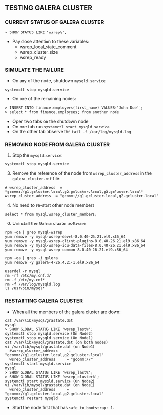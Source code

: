 ## TESTING GALERA CLUSTER


### CURRENT STATUS OF GALERA CLUSTER
```
> SHOW STATUS LIKE 'wsrep%';
```
* Pay close attention to these variables:
  * wsrep_local_state_comment
  * wsrep_cluster_size
  * wsrep_ready
 
### SIMULATE THE FAILURE
* On any of the node, shutdown `mysqld.service`:
```
systemctl stop mysqld.service
```
* On one of the remaining nodes:
```
> INSERT INTO finance.employees(first_name) VALUES('John Doe');
> select * from finance.employees; from another node
```
* Open two tabs on the shutdown node
* On one tab run `systemctl start mysqld.service`
* On the other tab observe the `tail -f /var/log/mysqld.log`


### REMOVING NODE FROM GALERA CLUSTER
1. Stop the `mysqld.service`:
```
systemctl stop mysqld.service
```
3. Remove the reference of the node from `wsrep_cluster_address` in the `galera_cluster.cnf` file:
```
# wsrep_cluster_address  = "gcomm://g1.gcluster.local,g2.gcluster.local,g3.gcluster.local"
wsrep_cluster_address  = "gcomm://g1.gcluster.local,g2.gcluster.local"
```
4. No need to re-start other node members
```
select * from mysql.wsrep_cluster_members;
```
6. Uninstall the Galera cluster software
```
rpm -qa | grep mysql-wsrep
yum remove -y mysql-wsrep-devel-8.0.40-26.21.el9.x86_64
yum remove -y mysql-wsrep-client-plugins-8.0.40-26.21.el9.x86_64
yum remove -y mysql-wsrep-icu-data-files-8.0.40-26.21.el9.x86_64
yum remove -y mysql-wsrep-common-8.0.40-26.21.el9.x86_64

rpm -qa | grep -i galera
yum remove -y galera-4-26.4.21-1.el9.x86_64

userdel -r mysql
rm -rf /etc/my.cnf.d/
rm -f /etc/my.cnf*
rm -f /var/log/mysqld.log
ls /usr/bin/mysql*
```
 

### RESTARTING GALERA CLUSTER
* When all the members of the galera cluster are down:
```
cat /var/lib/mysql/grastate.dat 
mysql
> SHOW GLOBAL STATUS LIKE 'wsrep_last%';
systemctl stop mysqld.service (On Node2)
systemctl stop mysqld.service (On Node1)
cat /var/lib/mysql/grastate.dat (on both nodes)
vi /var/lib/mysql/grastate.dat (on Node1)
  #wsrep_cluster_address     = "gcomm://g1.gcluster.local,g2.gcluster.local"
  wsrep_cluster_address     = "gcomm://"
systemctl start mysqld.service
mysql
> SHOW GLOBAL STATUS LIKE 'wsrep_last%';
> SHOW GLOBAL STATUS LIKE 'wsrep_cluster%';
systemctl start mysqld.service (On Node2)
vi /var/lib/mysql/grastate.dat (on Node1)
  wsrep_cluster_address     = "gcomm://g1.gcluster.local,g2.gcluster.local"
systemctl restart mysqld
```
* Start the node first that has `safe_to_bootstrap: 1`.
